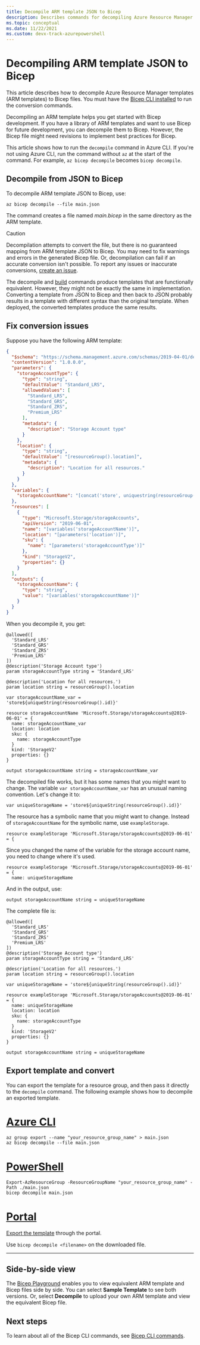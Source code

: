 ```yaml
---
title: Decompile ARM template JSON to Bicep
description: Describes commands for decompiling Azure Resource Manager templates to Bicep files.
ms.topic: conceptual
ms.date: 11/22/2021
ms.custom: devx-track-azurepowershell
---
```

# Decompiling ARM template JSON to Bicep

This article describes how to decompile Azure Resource Manager templates (ARM templates) to Bicep files. You must have the [Bicep CLI installed](./install.md) to run the conversion commands.

Decompiling an ARM template helps you get started with Bicep development. If you have a library of ARM templates and want to use Bicep for future development, you can decompile them to Bicep. However, the Bicep file might need revisions to implement best practices for Bicep.

This article shows how to run the `decompile` command in Azure CLI. If you're not using Azure CLI, run the command without `az` at the start of the command. For example, `az bicep decompile` becomes ``bicep decompile``.

## Decompile from JSON to Bicep

To decompile ARM template JSON to Bicep, use:

```azurecli
az bicep decompile --file main.json
```

The command creates a file named _main.bicep_ in the same directory as the ARM template.

> [!CAUTION]
> Decompilation attempts to convert the file, but there is no guaranteed mapping from ARM template JSON to Bicep. You may need to fix warnings and errors in the generated Bicep file. Or, decompilation can fail if an accurate conversion isn't possible. To report any issues or inaccurate conversions, [create an issue](https://github.com/Azure/bicep/issues).

The decompile and [build](bicep-cli.md#build) commands produce templates that are functionally equivalent. However, they might not be exactly the same in implementation. Converting a template from JSON to Bicep and then back to JSON probably results in a template with different syntax than the original template. When deployed, the converted templates produce the same results.

## Fix conversion issues

Suppose you have the following ARM template:

```json
{
  "$schema": "https://schema.management.azure.com/schemas/2019-04-01/deploymentTemplate.json#",
  "contentVersion": "1.0.0.0",
  "parameters": {
    "storageAccountType": {
      "type": "string",
      "defaultValue": "Standard_LRS",
      "allowedValues": [
        "Standard_LRS",
        "Standard_GRS",
        "Standard_ZRS",
        "Premium_LRS"
      ],
      "metadata": {
        "description": "Storage Account type"
      }
    },
    "location": {
      "type": "string",
      "defaultValue": "[resourceGroup().location]",
      "metadata": {
        "description": "Location for all resources."
      }
    }
  },
  "variables": {
    "storageAccountName": "[concat('store', uniquestring(resourceGroup().id))]"
  },
  "resources": [
    {
      "type": "Microsoft.Storage/storageAccounts",
      "apiVersion": "2019-06-01",
      "name": "[variables('storageAccountName')]",
      "location": "[parameters('location')]",
      "sku": {
        "name": "[parameters('storageAccountType')]"
      },
      "kind": "StorageV2",
      "properties": {}
    }
  ],
  "outputs": {
    "storageAccountName": {
      "type": "string",
      "value": "[variables('storageAccountName')]"
    }
  }
}
```

When you decompile it, you get:

```bicep
@allowed([
  'Standard_LRS'
  'Standard_GRS'
  'Standard_ZRS'
  'Premium_LRS'
])
@description('Storage Account type')
param storageAccountType string = 'Standard_LRS'

@description('Location for all resources.')
param location string = resourceGroup().location

var storageAccountName_var = 'store${uniqueString(resourceGroup().id)}'

resource storageAccountName 'Microsoft.Storage/storageAccounts@2019-06-01' = {
  name: storageAccountName_var
  location: location
  sku: {
    name: storageAccountType
  }
  kind: 'StorageV2'
  properties: {}
}

output storageAccountName string = storageAccountName_var
```

The decompiled file works, but it has some names that you might want to change. The variable `var storageAccountName_var` has an unusual naming convention. Let's change it to:

```bicep
var uniqueStorageName = 'store${uniqueString(resourceGroup().id)}'
```

The resource has a symbolic name that you might want to change. Instead of `storageAccountName` for the symbolic name, use `exampleStorage`.

```bicep
resource exampleStorage 'Microsoft.Storage/storageAccounts@2019-06-01' = {
```

Since you changed the name of the variable for the storage account name, you need to change where it's used.

```bicep
resource exampleStorage 'Microsoft.Storage/storageAccounts@2019-06-01' = {
  name: uniqueStorageName
```

And in the output, use:

```bicep
output storageAccountName string = uniqueStorageName
```

The complete file is:

```bicep
@allowed([
  'Standard_LRS'
  'Standard_GRS'
  'Standard_ZRS'
  'Premium_LRS'
])
@description('Storage Account type')
param storageAccountType string = 'Standard_LRS'

@description('Location for all resources.')
param location string = resourceGroup().location

var uniqueStorageName = 'store${uniqueString(resourceGroup().id)}'

resource exampleStorage 'Microsoft.Storage/storageAccounts@2019-06-01' = {
  name: uniqueStorageName
  location: location
  sku: {
    name: storageAccountType
  }
  kind: 'StorageV2'
  properties: {}
}

output storageAccountName string = uniqueStorageName
```

## Export template and convert

You can export the template for a resource group, and then pass it directly to the `decompile` command. The following example shows how to decompile an exported template.

# [Azure CLI](#tab/azure-cli)

```azurecli
az group export --name "your_resource_group_name" > main.json
az bicep decompile --file main.json
```

# [PowerShell](#tab/azure-powershell)

```azurepowershell
Export-AzResourceGroup -ResourceGroupName "your_resource_group_name" -Path ./main.json
bicep decompile main.json
```

# [Portal](#tab/azure-portal)

[Export the template](../templates/export-template-portal.md) through the portal.

Use `bicep decompile <filename>` on the downloaded file.

---

## Side-by-side view

The [Bicep Playground](https://aka.ms/bicepdemo) enables you to view equivalent ARM template and Bicep files side by side. You can select **Sample Template** to see both versions. Or, select **Decompile** to upload your own ARM template and view the equivalent Bicep file.

## Next steps

To learn about all of the Bicep CLI commands, see [Bicep CLI commands](bicep-cli.md).
